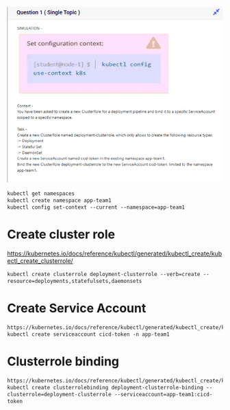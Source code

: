 ![](image.png)
```
kubectl get namespaces
kubectl create namespace app-team1
kubectl config set-context --current --namespace=app-team1
```
# Create cluster role
https://kubernetes.io/docs/reference/kubectl/generated/kubectl_create/kubectl_create_clusterrole/
```
kubectl create clusterrole deployment-clusterrole --verb=create --resource=deployments,statefulsets,daemonsets
```
# Create Service Account
```
https://kubernetes.io/docs/reference/kubectl/generated/kubectl_create/kubectl_create_serviceaccount/
kubectl create serviceaccount cicd-token -n app-team1
```

# Clusterrole binding
```
https://kubernetes.io/docs/reference/kubectl/generated/kubectl_create/kubectl_create_clusterrolebinding/
kubectl create clusterrolebinding deployment-clusterrole-binding --clusterrole=deployment-clusterrole --serviceaccount=app-team1:cicd-token
```